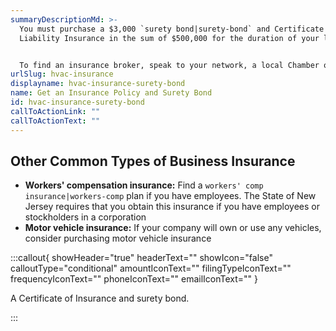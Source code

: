 ```yaml
---
summaryDescriptionMd: >-
  You must purchase a $3,000 `surety bond|surety-bond` and Certificate of
  Liability Insurance in the sum of $500,000 for the duration of your license.


  To find an insurance broker, speak to your network, a local Chamber of Commerce, or supplier. Often, the best way to find a broker is through word of mouth.
urlSlug: hvac-insurance
displayname: hvac-insurance-surety-bond
name: Get an Insurance Policy and Surety Bond
id: hvac-insurance-surety-bond
callToActionLink: ""
callToActionText: ""
---
```

## Other Common Types of Business Insurance

* **Workers' compensation insurance:** Find a `workers' comp insurance|workers-comp` plan if you have employees. The State of New Jersey requires that you obtain this insurance if you have employees or stockholders in a corporation
* **Motor vehicle insurance:** If your company will own or use any vehicles, consider purchasing motor vehicle insurance

:::callout{ showHeader="true" headerText="" showIcon="false" calloutType="conditional" amountIconText="" filingTypeIconText="" frequencyIconText="" phoneIconText="" emailIconText="" }

A Certificate of Insurance and surety bond.

:::